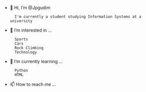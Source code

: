 - 👋 Hi, I’m @Jpgudim

        I'm currently a student studying Information Systems at a university
        
- 👀 I’m interested in ...

        Sports
        Cars
        Rock Climbing
        Technology
        
- 🌱 I’m currently learning ...
  
        Python
        HTML
        
- 📫 How to reach me ...

          
<!---
Jpgudim/Jpgudim is a ✨ special ✨ repository because its `README.md` (this file) appears on your GitHub profile.
You can click the Preview link to take a look at your changes.
--->
